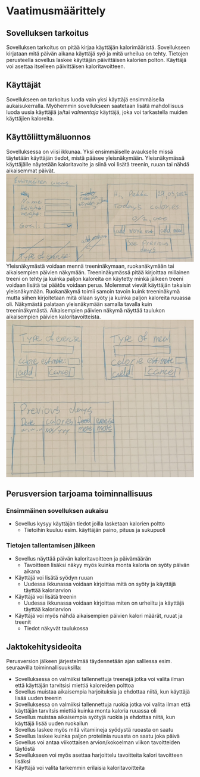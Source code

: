 # Vaatimusmäärittely

## Sovelluksen tarkoitus

Sovelluksen tarkoitus on pitää kirjaa käyttäjän kalorimääristä. Sovellukseen kirjataan mitä päivän aikana käyttäjä syö ja mitä urheilua on tehty.
Tietojen perusteella sovellus laskee käyttäjän päivittäisen kalorien polton. Käyttäjä voi asettaa itselleen päivittäisen kaloritavoitteen.

## Käyttäjät

Sovellukseen on tarkoitus luoda vain yksi käyttäjä ensimmäisella aukaisukerralla. Myöhemmin sovellukseen saatetaan lisätä mahdollisuus luoda uusia käyttäjiä ja/tai 
_valmentaja_ käyttäjä, joka voi tarkastella muiden käyttäjien kaloreita.

## Käyttöliittymäluonnos
Sovelluksessa on viisi ikkunaa. Yksi ensimmäiselle avaukselle missä täytetään käyttäjän tiedot, mistä pääsee yleisnäkymään. Yleisnäkymässä käyttäjälle näytetään kaloritavoite ja siinä voi lisätä treenin, ruuan tai nähdä aikaisemmat päivät. 
 ![](./kuvat/Luonnos1.jpg)
 Yleisnäkymästä voidaan mennä treeninäkymaan, ruokanäkymään tai aikaisempien päivien näkymään. Treeninäkymässä pitää kirjoittaa millainen treeni on tehty ja kuinka paljon kaloreita on käytetty minkä jälkeen treeni voidaan lisätä tai päätös voidaan perua. Molemmat vievät käyttäjän takaisin yleisnäkymään. Ruokanäkymä toimii samoin tavoin kuink treeninäkymä mutta siihen kirjoitetaan mitä ollaan syöty ja kuinka paljon kaloreita ruuassa oli. Näkymästä palataan yleisnäkymään samalla tavalla kuin treeninäkymästä. Aikaisempien päivien näkymä näyttää taulukon aikaisempien päivien kaloritavoitteista.
 ![](./kuvat/Luonnos2.jpg)

## Perusversion tarjoama toiminnallisuus
### Ensimmäinen sovelluksen aukaisu
- Sovellus kysyy käyttäjän tiedot joilla lasketaan kalorien poltto
  - Tietoihin kuuluu esim. käyttäjän paino, pituus ja sukupuoli
 
### Tietojen tallentamisen jälkeen
- Sovellus näyttää päivän kaloritavoitteen ja päivämäärän
  - Tavoitteen lisäksi näkyy myös kuinka monta kaloria on syöty päivän aikana
- Käyttäjä voi lisätä syödyn ruuan
  - Uudessa ikkunassa voidaan kirjoittaa mitä on syöty ja käyttäjä täyttää kaloriarvion
- Käyttäjä voi lisätä treenin
  - Uudessa ikkunassa voidaan kirjoittaa miten on urheiltu ja käyttäjä täyttää kaloriarvion
- Käyttäjä voi myös nähdä aikaisempien päivien kalori määrät, ruuat ja treenit
  - Tiedot näkyvät taulukossa

## Jaktokehitysideoita
Perusversion jälkeen järjestelmää täydennetään ajan salliessa esim. seuraavilla toiminnallisuuksilla:
- Sovelluksessa on valmiiksi tallennettuja treenejä jotka voi valita ilman että käyttäjän tarvitsisi miettiä kaloreiden polttoa
- Sovellus muistaa aikaisempia harjoituksia ja ehdottaa niitä, kun käyttäjä lisää uuden treenin
- Sovelluksessa on valmiiksi tallennettuja ruokia jotka voi valita ilman että käyttäjän tarvitsis miettiä kuinka monta kaloria ruuassa oli
- Sovellus muistaa aikaisempia syötyjä ruokia ja ehdottaa niitä, kun käyttäjä lisää uuden ruokailun
- Sovellus laskee myös mitä vitamiineja syödystä ruoasta on saatu
- Sovellus laskee kuinka paljon proteiinia ruuasta on saatu joka päivä
- Sovellus voi antaa viikottaisen arvion/kokoelman viikon tavoitteiden täytöstä
- Sovellukseen voi myös asettaa harjoittelu tavoitteita kalori tavoitteen lisäksi
- Käyttäjä voi valita tarkemmin erilaisia kaloritavoitteita
